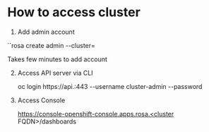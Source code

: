 
# How to access cluster

1) Add admin account
   
``rosa create admin --cluster=<clustername>

Takes few minutes to add account

2) Access API server via CLI

    oc login https://api.<cluster FQDN>:443 --username cluster-admin --password <password>

3) Access Console
   
    https://console-openshift-console.apps.rosa.<cluster FQDN>/dashboards


